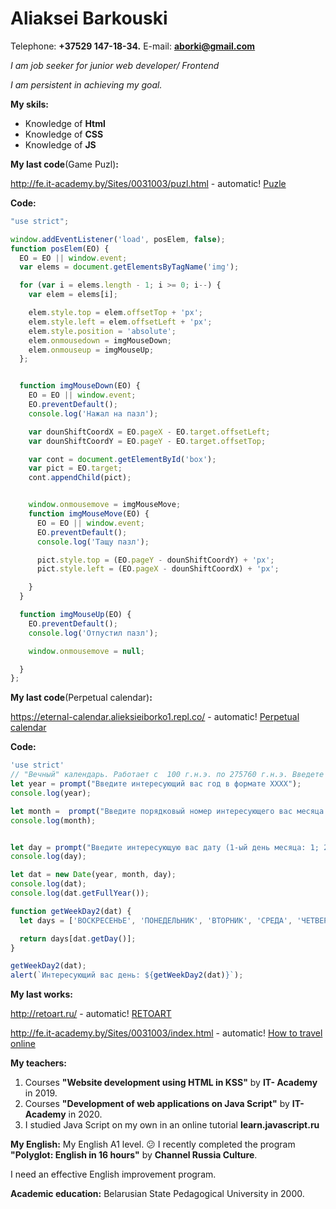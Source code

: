 # Aliaksei Barkouski
Telephone: **+37529 147-18-34.** E-mail: **aborki@gmail.com**

*I am job seeker for junior web developer/ Frontend*

*I am persistent in achieving my goal.*

**My skils:** 
* Knowledge of **Html**
* Knowledge of **CSS**
* Knowledge of **JS**


**My last code**(Game Puzl)**:**

http://fe.it-academy.by/Sites/0031003/puzl.html - automatic!
[Puzle](http://fe.it-academy.by/Sites/0031003/puzl.html)


**Code:**
```JavaScript
"use strict";

window.addEventListener('load', posElem, false);
function posElem(EO) {
  EO = EO || window.event;
  var elems = document.getElementsByTagName('img');

  for (var i = elems.length - 1; i >= 0; i--) {
    var elem = elems[i];

    elem.style.top = elem.offsetTop + 'px';
    elem.style.left = elem.offsetLeft + 'px';
    elem.style.position = 'absolute';
    elem.onmousedown = imgMouseDown;
    elem.onmouseup = imgMouseUp;
  };


  function imgMouseDown(EO) {
    EO = EO || window.event;
    EO.preventDefault();
    console.log('Нажал на пазл');

    var dounShiftCoordX = EO.pageX - EO.target.offsetLeft;
    var dounShiftCoordY = EO.pageY - EO.target.offsetTop;

    var cont = document.getElementById('box');
    var pict = EO.target;
    cont.appendChild(pict);


    window.onmousemove = imgMouseMove;
    function imgMouseMove(EO) {
      EO = EO || window.event;
      EO.preventDefault();
      console.log('Тащу пазл');

      pict.style.top = (EO.pageY - dounShiftCoordY) + 'px';
      pict.style.left = (EO.pageX - dounShiftCoordX) + 'px';

    }
  }

  function imgMouseUp(EO) {
    EO.preventDefault();
    console.log('Отпустил пазл');

    window.onmousemove = null;

  }
};

```

**My last code**(Perpetual calendar)**:**

https://eternal-calendar.alieksieiborko1.repl.co/ - automatic!
[Perpetual calendar](https://eternal-calendar.alieksieiborko1.repl.co/)

**Code:**
```JavaScript
'use strict'
// "Вечный" календарь. Работает с  100 г.н.э. по 275760 г.н.э. Введете интересующий год, месяц и число - календарь рассчитает какой это день недели.
let year = prompt("Введите интересующий вас год в формате ХХХХ");
console.log(year);

let month =  prompt("Введите порядковый номер интересующего вас месяца (если это январь - 1, февраль - 2, .... декабрь - 12)") - 1;
console.log(month);


let day = prompt("Введите интересующую вас дату (1-ый день месяца: 1; 2-ой день месяца: 2; 10-ый день месяца: 10 и т.д.");
console.log(day);

let dat = new Date(year, month, day);
console.log(dat);
console.log(dat.getFullYear());

function getWeekDay2(dat) {
  let days = ['ВОСКРЕСЕНЬЕ', 'ПОНЕДЕЛЬНИК', 'ВТОРНИК', 'СРЕДА', 'ЧЕТВЕРГ', 'ПЯТНИЦА', 'СУББОТА'];

  return days[dat.getDay()];
}

getWeekDay2(dat);
alert(`Интересующий вас день: ${getWeekDay2(dat)}`);
```

**My last works:**

http://retoart.ru/ - automatic!
[RETOART](http://retoart.ru)

http://fe.it-academy.by/Sites/0031003/index.html - automatic!
[Нow to travel online](http://fe.it-academy.by/Sites/0031003/index.html)

**My teachers:**
1. Сourses **"Website development using HTML in KSS"** by **IT- Academy** in 2019.
1. Сourses **"Development of web applications on Java Script"** by **IT- Academy** in 2020.
1. I studied Java Script on my own in an online tutorial  **learn.javascript.ru**

**My English:**
My English A1 level. :confused:
I recently completed the program **"Polyglot: English in 16 hours"** by **Channel Russia Culture**. 

I need an effective English improvement program.

**Academic education:** Belarusian State Pedagogical University in 2000.

